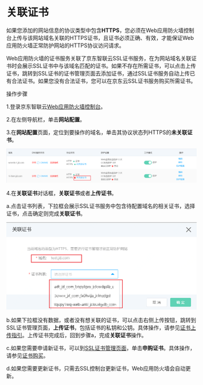 # 关联证书

如果您添加的网站信息的协议类型中包含**HTTPS**，您必须在Web应用防火墙控制台上传与该网站域名关联的HTTPS证书，且证书必须正确、有效，才能保证Web应用防火墙正常防护网站的HTTPS协议访问请求。

Web应用防火墙的证书服务关联了京东智联云SSL证书服务，在为网站域名关联证书时会展示SSL证书中与该域名匹配的证书。如果不存在所需证书，可以点击上传证书，跳转到SSL证书的证书管理页面去添加证书，通过SSL证书服务自动上传已有合法证书。如果您没有合法证书，您可以在京东云SSL证书服务购买所需证书。

操作步骤

1.登录京东智联云[Web应用防火墙控制台](https://cloudwaf-console.jdcloud.com/overview/business)。

2.在左侧导航栏，单击**网站配置**。

3.在**网站配置**页面，定位到要操作的域名，单击其协议状态列HTTPS的**未关联证书**。

![image](../../../../image/WAF/join-in-WAF/Match-Cert-Entry.png)

4.在**关联证书**对话框，**关联证书**或者**上传证书**。

a.点击证书列表，下拉框会展示SSL证书服务中包含待配置域名的相关证书，选择证书，点击确定则完成**关联证书**。

![image](../../../../image/WAF/join-in-WAF/Match-Cert-Choose.png)

b.如果下拉框没有数据，或者没有想关联的证书，可以点击右侧上传按钮，跳转到SSL证书管理页面，**上传证书**，包括证书的私钥和公钥。具体操作，请参见[证书上传指引](https://docs.jdcloud.com/cn/ssl-certificate/upload-ssl-certificate)。上传证书完成后，回到步骤a，完成**关联证书**操作。

c.如果您需要申请新证书，可以到[SSL证书管理页面](https://docs.jdcloud.com/cn/ssl-certificate/manage-ssl-certificate)，单击**申购证书**。具体操作，请参见[证书购买](https://docs.jdcloud.com/cn/ssl-certificate/apply-ssl-certificate)。

d.如果您需要更新证书，只需去SSL控制台更新证书，Web应用防火墙会自动更新。